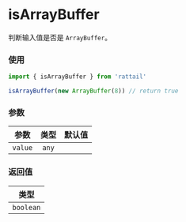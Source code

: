 # isArrayBuffer

判断输入值是否是 `ArrayBuffer`。

### 使用

```ts
import { isArrayBuffer } from 'rattail'

isArrayBuffer(new ArrayBuffer(8)) // return true
```

### 参数

| 参数    | 类型  | 默认值 |
| ------- | :---: | -----: |
| `value` | `any` |        |

### 返回值

|   类型    |
| :-------: |
| `boolean` |
